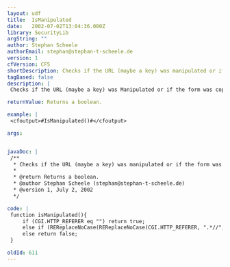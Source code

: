 ```yaml
---
layout: udf
title:  IsManipulated
date:   2002-07-02T13:04:36.000Z
library: SecurityLib
argString: ""
author: Stephan Scheele
authorEmail: stephan@stephan-t-scheele.de
version: 1
cfVersion: CF5
shortDescription: Checks if the URL (maybe a key) was manipulated or if the form was copied and changed.
tagBased: false
description: |
 Checks if the URL (maybe a key) was Manipulated or if the form was copied and changed. The file that was called has to be on the same server as the caller file. It doesn't work with the javascript Command self.location.href = &quot;&quot;. Please note that cgi.http_refere can be faked. This is not a perfect test.

returnValue: Returns a boolean.

example: |
 <cfoutput>#IsManipulated()#</cfoutput>

args:


javaDoc: |
 /**
  * Checks if the URL (maybe a key) was manipulated or if the form was copied and changed.
  * 
  * @return Returns a boolean. 
  * @author Stephan Scheele (stephan@stephan-t-scheele.de) 
  * @version 1, July 2, 2002 
  */

code: |
 function isManipulated(){
     if (CGI.HTTP_REFERER eq "") return true;
     else if (REReplaceNoCase(REReplaceNoCase(CGI.HTTP_REFERER, ".*//", "","all"), "/.*", "","all")  neq CGI.HTTP_HOST) return true;
     else return false;
 }

oldId: 611
---
```



